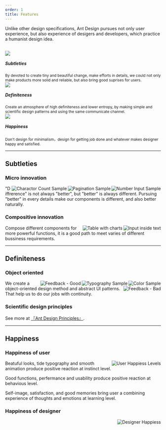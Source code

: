 ```yaml
---
order: 1
title: Features
---
```


Unlike other design specifications, Ant Design pursues not only user experience, but also experience of desigers and developers, which practice a humanist design idea.

<div style="margin-left:-40px;margin-right:-40px;overflow:hidden;margin-top:30px;">
  <div class="ant-col-8 features">
    <img src="https://os.alipayobjects.com/rmsportal/OVirOHTeAdzDBuQ.png">
    <h5>Subtleties</h5>
    <div>By devoted to create tiny and beautiful change, make efforts in details, we could not only make products more solid and reliable, but also bring good suprises for users.</div>
  </div>
  <div class="ant-col-8 features">
    <img src="https://os.alipayobjects.com/rmsportal/iJbUiLYpuPBXUhV.png">
    <h5>Definiteness</h5>
    <div>Create an atmosphere of high definiteness and lower entropy, by making simple and scientific design patterns and using the same communicate channel.</div>
  </div>
  <div class="ant-col-8 features">
    <img src="https://os.alipayobjects.com/rmsportal/uSOjjlCRjRIhtIY.png">
    <h5>Happiness</h5>
    <div>Don't design for minimalism，design for getting job done and whatever makes designer happy and satisfied.</div>
  </div>
</div>

<style>
.features {
  padding: 0 40px;
  font-size: 12px;
}
.features h5 {
  font-size: 14px;
  margin-top: 16px;
}
@media only screen and (min-width: 320px) and (max-width: 767px) {
  .features {
    width: 100%;
    text-align: center;
    margin-bottom: 20px;;
  }
  .features img {
    width: 80%;
  }
}
</style>

---

## Subtleties

### Micro innovation

<img class="preview-img" align="right" alt="Number Input Sample" description="Clickable area zoom out when hovering" src="https://os.alipayobjects.com/rmsportal/GGXdyrOtvUtOKXe.png">

<img class="preview-img" align="right" alt="Pagination Sample" description="Click the ellipsis to switch multiple pager" src="https://os.alipayobjects.com/rmsportal/UEYPnVhQsOjytSa.png">

<img class="preview-img" align="right" alt="Charactor Count Sample" description="Make overflow text with color and underline instantly." src="https://os.alipayobjects.com/rmsportal/JxzQIRfMCtMjuaH.png">

"Diffrerence" is not always "better", but "better" is always different. Pursuing "better" in every details make our components is different, and also better naturally.

### Compositive innovation

<img class="preview-img" align="right" alt="Input inside text" description="Compose tag, input and text to help people understand what data need to input" src="https://os.alipayobjects.com/rmsportal/RGFMJRSgCAVCKOl.png">

<img class="preview-img" align="right" alt="Table with charts" description="Compose Table and Chart" src="https://os.alipayobjects.com/rmsportal/hjHOMRIbvIUUBXS.png">

Compose different components for more powerful functions, it is a good path to meet varies of different bussiness requirements.

---

## Definiteness

### Object oriented

<img class="preview-img" align="right" alt="Color Sample" description="Generate status colors via tint/shade functions from a original primary color" src="https://os.alipayobjects.com/rmsportal/MqsXoBBSDmoEDqn.png">

<img class="preview-img" align="right" alt="Typography Sample" description="Following『intimacy』principle, get the distance by a specified n value" src="https://os.alipayobjects.com/rmsportal/WNEbRORxzEvvFKy.png">

<img class="preview-img no-padding good" align="right" alt="Feedback - Good" description="Unify and simpcify the button text to same text like `Ok` or `Actions` in all situations, improve designers experience by sacrifice a little user experience." src="https://os.alipayobjects.com/rmsportal/rtbYGKfPOpWRJID.png">

<img class="preview-img no-padding bad" align="right" alt="Feedback - Bad" description="It is better for this certain situation but a disaster for text maintainers. It is very easy to make typo mistakes cause text are different and unpredicable in every pages." src="https://os.alipayobjects.com/rmsportal/OWLtvGCGmqawyPt.png">

We create a object-oriented design method and abstract UI patterns. That help us to do our jobs with continuity.

### Scientific design principles

See more at [『Ant Design Principles』](/docs/spec/proximity).

---

## Happiness

### Happiness of user

<img class="preview-img no-padding" align="right" alt="User Happiess Levels" description="Please read <em>Emotional Design 3</em> for more infomation." src="https://os.alipayobjects.com/rmsportal/sBjNEGgHEpNfqTs.png">

Beatuful looks, tide typography and smooth animation produce positive reaction at instinct level.

Good functions, perfermance and usability produce positive reaction at behavious level.

Self-image, satisfaction, and good memories bring user a combining experience of thoughts and emotions at learning level.

### Happiness of designer

<img class="preview-img no-padding" align="right" alt="Designer Happiess" description="Ant Design can not guarantee the success of products, but try to help those products <strong>successed correctly</strong> or <strong>failed correctly</strong>." src="https://os.alipayobjects.com/rmsportal/eMcdBWuZxRbvlvW.png">
